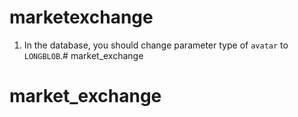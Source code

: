 # marketexchange

1. In the database, you should change parameter type of `avatar` to `LONGBLOB`.# market_exchange
# market_exchange
